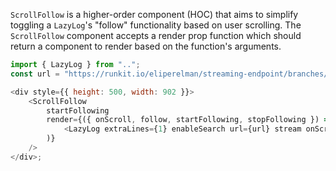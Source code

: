 `ScrollFollow` is a higher-order component (HOC) that aims to simplify
toggling a `LazyLog`'s "follow" functionality based on user scrolling.
The `ScrollFollow` component accepts a render prop function which should return a
component to render based on the function's arguments.

```js
import { LazyLog } from "..";
const url = "https://runkit.io/eliperelman/streaming-endpoint/branches/master";

<div style={{ height: 500, width: 902 }}>
    <ScrollFollow
        startFollowing
        render={({ onScroll, follow, startFollowing, stopFollowing }) => (
            <LazyLog extraLines={1} enableSearch url={url} stream onScroll={onScroll} follow={follow} />
        )}
    />
</div>;
```
